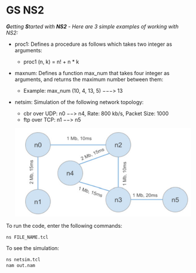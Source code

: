GS NS2
============================
***G**etting **S**tarted with **NS2** - Here are 3 simple examples of working with NS2:*

- proc1: Defines a procedure as follows which takes two integer as arguments:
	- proc1 (n, k) = n! + n * k

- maxnum: Defines a function max_num that takes four integer as arguments, and returns the maximum number between them:
	- Example: max_num (10, 4, 13, 5) −−−> 13

- netsim: Simulation of the following network topology:
	- cbr over UDP: n0 −−> n4, Rate: 800 kb/s, Packet Size: 1000
	- ftp over TCP: n1 −−> n5

	![Screenshot](screenshot.jpg)

To run the code, enter the following commands:
```
ns FILE_NAME.tcl
```
To see the simulation:
```
ns netsim.tcl
nam out.nam
```
